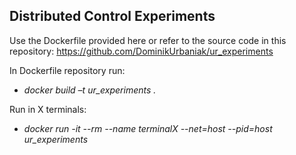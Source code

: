 ## Distributed Control Experiments

Use the Dockerfile provided here or refer to the source code in this repository: https://github.com/DominikUrbaniak/ur_experiments

In Dockerfile repository run:
- *docker build –t ur_experiments .*

Run in X terminals:
- *docker run -it --rm --name terminalX --net=host --pid=host ur_experiments*
